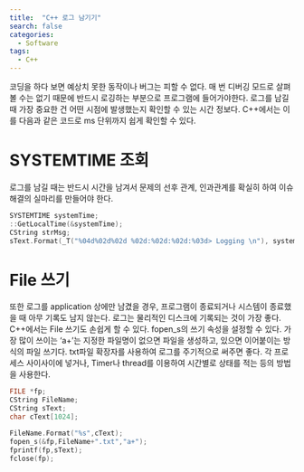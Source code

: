 ```yaml
---
title:  "C++ 로그 남기기"
search: false
categories: 
  - Software
tags:
  - C++
---
```

코딩을 하다 보면 예상치 못한 동작이나 버그는 피할 수 없다. 매 번 디버깅 모드로 살펴볼 수는 없기 때문에 반드시 로깅하는 부분으로 프로그램에 들어가야한다. 
로그를 남길 때 가장 중요한 건 어떤 시점에 발생했는지 확인할 수 있는 시간 정보다. C++에서는 이를 다음과 같은 코드로 ms 단위까지 쉽게 확인할 수 있다.

# SYSTEMTIME 조회

로그를 남길 때는 반드시 시간을 남겨서 문제의 선후 관계, 인과관계를 확실히 하여 이슈해결의 실마리를 만들어야 한다.   

```cpp
SYSTEMTIME systemTime;
::GetLocalTime(&systemTime);
CString strMsg;
sText.Format(_T("%04d%02d%02d %02d:%02d:%02d:%03d> Logging \n"), systemTime.wYear, systemTime.wMonth, systemTime.wDay, systemTime.wHour, systemTime.wMinute, systemTime.wSecond, systemTime.wMilliseconds);
```

# File 쓰기

또한 로그를 application 상에만 남겼을 경우, 프로그램이 종료되거나 시스템이 종료했을 때 아무 기록도 남지 않는다. 로그는 물리적인 디스크에 기록되는 것이 가장 좋다. 
C++에서는 File 쓰기도 손쉽게 할 수 있다. fopen_s의 쓰기 속성을 설정할 수 있다. 가장 많이 쓰이는 ‘a+’는 지정한 파일명이 없으면 파일을 생성하고, 있으면 이어붙이는 방식의 파일 쓰기다.
txt파일 확장자를 사용하여 로그를 주기적으로 써주면 좋다. 각 프로세스 사이사이에 넣거나, Timer나 thread를 이용하여 시간별로 상태를 적는 등의 방법을 사용한다.

```cpp
FILE *fp;
CString FileName;
CString sText;
char cText[1024];

FileName.Format("%s",cText);
fopen_s(&fp,FileName+".txt","a+");
fprintf(fp,sText);
fclose(fp);

```
